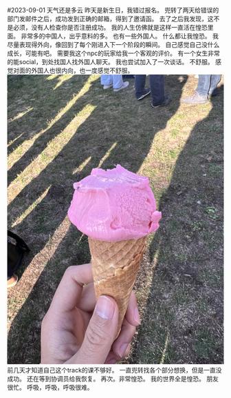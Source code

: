 <!---
date: 2023-09-01
authors:
  - otto
categories:
  - thoughts
--->
#2023-09-01 天气还是多云
昨天是新生日，我错过报名。
兜转了两天给错误的部门发邮件之后，成功发到正确的邮箱，得到了邀请函。
去了之后我发现，这不是必须，没有人检查你是否注册成功。
我的人生仿佛就是这样一直活在惶恐里面。
非常多的中国人，出乎意料的多。
也有一些外国人。
什么都让我惶恐。
我尽量表现得外向，像回到了每个刚进入下一个阶段的瞬间。
自己感觉自己没什么成长，可能有吧。
需要我这个npc的玩家给我一个客观的评价。
有一个女生非常的能social，到处找国人找外国人聊天。
我也尝试加入了一次谈话。
不舒服。
感觉对面的外国人也很内向，也一度感觉不舒服。
![ice crean](../../images/icecream.jpg)
前几天才知道自己这个track的课不够好。
一直兜转找各个部分想换，但是一直没成功。
还在等到协调员给我恢复。
再次。非常惶恐。
我的世界全是惶恐。
朋友很忙。
呼吸，呼吸，呼吸很难。
